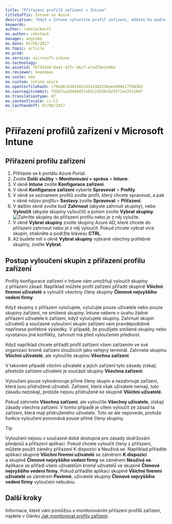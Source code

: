 ```yaml
---
title: "Přiřazení profilů zařízení v Intune"
titleSuffix: Intune on Azure
description: "Když v Intune vytvoříte profil zařízení, můžete ho podle tohoto tématu přiřadit k zařízením."
keywords: 
author: robstackmsft
ms.author: robstack
manager: angrobe
ms.date: 07/05/2017
ms.topic: article
ms.prod: 
ms.service: microsoft-intune
ms.technology: 
ms.assetid: f6f5414d-0e41-42fc-b6cf-e7ad76e1e06d
ms.reviewer: heenamac
ms.suite: ems
ms.custom: intune-azure
ms.openlocfilehash: cf6bd6cb301491c031e382236eee509e17f08383
ms.sourcegitcommit: fd5b7aa26446d2fa92c21638cb29371e43fe169f
ms.translationtype: HT
ms.contentlocale: cs-CZ
ms.lasthandoff: 07/06/2017
---
```

# <a name="how-to-assign-microsoft-intune-device-profiles"></a>Přiřazení profilů zařízení v Microsoft Intune

## <a name="assign-a-device-profile"></a>Přiřazení profilu zařízení

1. Přihlaste se k portálu Azure Portal.
2. Zvolte **Další služby** > **Monitorování + správa** > **Intune**.
3. V okně **Intune** zvolte **Konfigurace zařízení**.
1. V okně **Konfigurace zařízení** vyberte **Spravovat** > **Profily**.
2. V okně se seznamem profilů zvolte profil, který chcete spravovat, a pak v okně *název profilu*> **Sestavy** zvolte **Spravovat** > **Přiřazení**.
3. V dalším okně zvolte buď **Zahrnout** (abyste zahrnuli skupiny), nebo **Vyloučit** (abyste skupiny vyloučili) a potom zvolte **Vybrat skupiny**.
![Zahrňte skupiny do přiřazení profilu nebo je z něj vylučte.](./media/group-include-exclude.png)
4. V okně **Vybrat skupiny** zvolte skupiny Azure AD, které chcete do přiřazení zahrnout nebo je z něj vyloučit. Pokud chcete vybrat více skupin, stiskněte a podržte klávesu **CTRL**.
4. Až budete mít v okně **Vybrat skupiny** vybrané všechny potřebné skupiny, zvolte **Vybrat**.



## <a name="how-to-exclude-groups-from-a-device-profile-assignment"></a>Postup vyloučení skupin z přiřazení profilu zařízení

Profily konfigurace zařízení v Intune vám umožňují vyloučit skupiny z přiřazení zásad. Například můžete profil zařízení přiřadit skupině **Všichni firemní uživatelé** a vyloučit všechny členy skupiny **Členové nejvyššího vedení firmy**.

Když skupiny z přiřazení vylučujete, vylučujte pouze uživatele nebo pouze skupiny zařízení, ne smíšené skupiny. Intune nebere v úvahu žádné přiřazení uživatele k zařízení, když vylučujete skupiny. Zahrnutí skupin uživatelů a současné vyloučení skupin zařízení vám pravděpodobně nepřinese potřebné výsledky. V případě, že použijete smíšené skupiny nebo vyvstanou jiné konflikty, zahrnutí má před vyloučením přednost.

Když například chcete přiřadit profil zařízení všem zařízením ve své organizaci kromě zařízení sloužících jako veřejný terminál. Zahrnete skupinu **Všichni uživatelé**, ale vyloučíte skupinu **Všechna zařízení**.

V takovém případě všichni uživatelé a jejich zařízení tyto zásady získají, přestože zařízení uživatele je součástí skupiny **Všechna zařízení**. 

Vyloučení pouze vyhodnocuje přímé členy skupin a nezahrnuje zařízení, která jsou přidružená uživateli. Zařízení, která však uživatele nemají, tuto zásadu nezískají, protože nejsou přidružené ke skupině **Všichni uživatelé**. 

Pokud zahrnete **Všechna zařízení**, ale vyloučíte **Všechny uživatele**, získají zásady všechna zařízení. V tomto případě je cílem vyloučit ze zásad ta zařízení, která mají přidruženého uživatele. Toto se ale nepovede, protože funkce vyloučení porovnává pouze přímé členy skupiny. 

>[!Tip]
>Vyloučení nejsou v současné době dostupná pro zásady dodržování předpisů a přiřazení aplikací. Pokud chcete vyloučit členy z přiřazení, můžete použít záměry přiřazení K dispozici a Neužívá se. Například přiřadíte aplikaci skupině **Všichni firemní uživatelé** se záměrem **K dispozici** a skupině **Členové nejvyššího vedení firmy** se záměrem **Neužívá se**. Aplikace se přiřadí všem uživatelům *kromě* uživatelů ve skupině **Členové nejvyššího vedení firmy**. Pokud přiřadíte aplikaci skupině **Všichni firemní uživatelé** se záměrem **Povinné**, uživatelé skupiny **Členové nejvyššího vedení firmy** vyloučeni nebudou.
 
    
## <a name="next-steps"></a>Další kroky
Informace, které vám pomůžou s monitorováním přiřazení profilů zařízení, najdete v článku [Jak monitorovat profily zařízení](device-profile-monitor.md).
